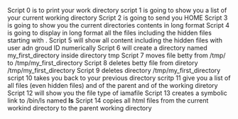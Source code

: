 Script 0 is to print your work directory
script 1 is going to show you a list of your current working directory
Script 2 is going to send you HOME
Script 3 is going to show you the current directories contents in long format
Script 4 is going to display in long format all the files including the hidden files starting with
.
Script 5 will show all content including the hidden files with user adn groud ID numerically
Script 6 will create a directory named my_first_directory inside directory tmp
Script 7 moves file betty from /tmp/ to /tmp/my_first_directory
Script 8 deletes betty file from diretory /tmp/my_first_directory
Script 9 deletes directory /tmp/my_first_directory
script 10 takes you back to your previous directory
scritp 11 give you a list of all files (even hidden files) and of the parent and of the working diretory
Script 12 will show you the file type of iamafile
Script 13 creates a symbolic link to /bin/ls named __ls__
Script 14 copies all html files from the current workind directory to the parent working directory
